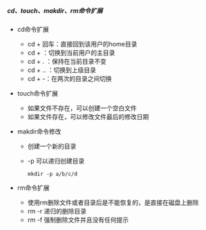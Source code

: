 ##### cd、touch、makdir、rm命令扩展

+ cd命令扩展
  + cd + 回车：直接回到该用户的home目录
  + cd + ：切换到当前用户的主目录
  + cd + . ：保持在当前目录不变
  + cd + .. ：切换到上级目录
  + cd + -：在两次的目录之间切换

+ touch命令扩展

  + 如果文件不存在，可以创建一个空白文件
  + 如果文件存在，可以修改文件最后的修改日期

+ makdir命令修改

  + 创建一个新的目录

  + -p 可以递归创建目录

    ```Linux
    mkdir -p a/b/c/d
    ```


+ rm命令扩展
  + 使用rm删除文件或者目录后是不能恢复的，是直接在磁盘上删除
  + rm -r 递归的删除目录
  + rm -f 强制删除文件并且没有任何提示